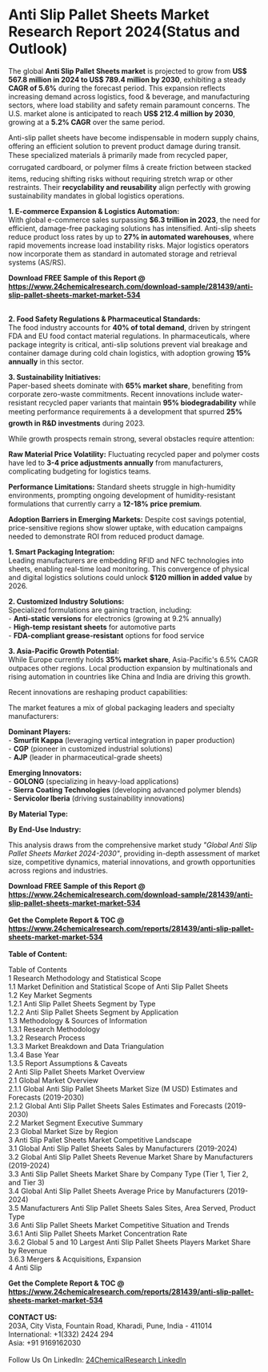 <h1>Anti Slip Pallet Sheets Market Research Report 2024(Status and Outlook)</h1><p>The global <strong>Anti Slip Pallet Sheets market</strong> is projected to grow from <strong>US$ 567.8 million in 2024 to US$ 789.4 million by 2030</strong>, exhibiting a steady <strong>CAGR of 5.6%</strong> during the forecast period. This expansion reflects increasing demand across logistics, food &amp; beverage, and manufacturing sectors, where load stability and safety remain paramount concerns. The U.S. market alone is anticipated to reach <strong>US$ 212.4 million by 2030</strong>, growing at a <strong>5.2% CAGR</strong> over the same period.</p><p>Anti-slip pallet sheets have become indispensable in modern supply chains, offering an efficient solution to prevent product damage during transit. These specialized materials â primarily made from recycled paper, corrugated cardboard, or polymer films â create friction between stacked items, reducing shifting risks without requiring stretch wrap or other restraints. Their <strong>recyclability and reusability</strong> align perfectly with growing sustainability mandates in global logistics operations.</p><p><strong>1. E-commerce Expansion &amp; Logistics Automation:</strong><br>
With global e-commerce sales surpassing <strong>$6.3 trillion in 2023</strong>, the need for efficient, damage-free packaging solutions has intensified. Anti-slip sheets reduce product loss rates by up to <strong>27% in automated warehouses</strong>, where rapid movements increase load instability risks. Major logistics operators now incorporate them as standard in automated storage and retrieval systems (AS/RS).</p><div><b>Download FREE Sample of this Report @ 
            <a href="https://www.24chemicalresearch.com/download-sample/281439/anti-slip-pallet-sheets-market-market-534">
            https://www.24chemicalresearch.com/download-sample/281439/anti-slip-pallet-sheets-market-market-534</a></b></div><br><p><strong>2. Food Safety Regulations &amp; Pharmaceutical Standards:</strong><br>
The food industry accounts for <strong>40% of total demand</strong>, driven by stringent FDA and EU food contact material regulations. In pharmaceuticals, where package integrity is critical, anti-slip solutions prevent vial breakage and container damage during cold chain logistics, with adoption growing <strong>15% annually</strong> in this sector.</p><p><strong>3. Sustainability Initiatives:</strong><br>
Paper-based sheets dominate with <strong>65% market share</strong>, benefiting from corporate zero-waste commitments. Recent innovations include water-resistant recycled paper variants that maintain <strong>95% biodegradability</strong> while meeting performance requirements â a development that spurred <strong>25% growth in R&amp;D investments</strong> during 2023.</p><p>While growth prospects remain strong, several obstacles require attention:</p><p><strong>Raw Material Price Volatility:</strong> Fluctuating recycled paper and polymer costs have led to <strong>3-4 price adjustments annually</strong> from manufacturers, complicating budgeting for logistics teams.</p><p><strong>Performance Limitations:</strong> Standard sheets struggle in high-humidity environments, prompting ongoing development of humidity-resistant formulations that currently carry a <strong>12-18% price premium</strong>.</p><p><strong>Adoption Barriers in Emerging Markets:</strong> Despite cost savings potential, price-sensitive regions show slower uptake, with education campaigns needed to demonstrate ROI from reduced product damage.</p><p><strong>1. Smart Packaging Integration:</strong><br>
Leading manufacturers are embedding RFID and NFC technologies into sheets, enabling real-time load monitoring. This convergence of physical and digital logistics solutions could unlock <strong>$120 million in added value</strong> by 2026.</p><p><strong>2. Customized Industry Solutions:</strong><br>
Specialized formulations are gaining traction, including:<br>
- <strong>Anti-static versions</strong> for electronics (growing at 9.2% annually)<br>
- <strong>High-temp resistant sheets</strong> for automotive parts<br>
- <strong>FDA-compliant grease-resistant</strong> options for food service</p><p><strong>3. Asia-Pacific Growth Potential:</strong><br>
While Europe currently holds <strong>35% market share</strong>, Asia-Pacific's 6.5% CAGR outpaces other regions. Local production expansion by multinationals and rising automation in countries like China and India are driving this growth.</p><p>Recent innovations are reshaping product capabilities:</p><p>The market features a mix of global packaging leaders and specialty manufacturers:</p><p><strong>Dominant Players:</strong><br>
- <strong>Smurfit Kappa</strong> (leveraging vertical integration in paper production)<br>
- <strong>CGP</strong> (pioneer in customized industrial solutions)<br>
- <strong>AJP</strong> (leader in pharmaceutical-grade sheets)</p><p><strong>Emerging Innovators:</strong><br>
- <strong>GOLONG</strong> (specializing in heavy-load applications)<br>
- <strong>Sierra Coating Technologies</strong> (developing advanced polymer blends)<br>
- <strong>Servicolor Iberia</strong> (driving sustainability innovations)</p><p><strong>By Material Type:</strong></p><p><strong>By End-Use Industry:</strong></p><p>This analysis draws from the comprehensive market study <em>"Global Anti Slip Pallet Sheets Market 2024-2030"</em>, providing in-depth assessment of market size, competitive dynamics, material innovations, and growth opportunities across regions and industries.</p><div><b>Download FREE Sample of this Report @ 
            <a href="https://www.24chemicalresearch.com/download-sample/281439/anti-slip-pallet-sheets-market-market-534">
            https://www.24chemicalresearch.com/download-sample/281439/anti-slip-pallet-sheets-market-market-534</a></b></div><br><div><b>Get the Complete Report & TOC @ 
            <a href="https://www.24chemicalresearch.com/reports/281439/anti-slip-pallet-sheets-market-market-534">
            https://www.24chemicalresearch.com/reports/281439/anti-slip-pallet-sheets-market-market-534</a></b></div><br>
            <b>Table of Content:</b><p>Table of Contents<br />
 1 Research Methodology and Statistical Scope<br />
 1.1 Market Definition and Statistical Scope of Anti Slip Pallet Sheets<br />
 1.2 Key Market Segments<br />
 1.2.1 Anti Slip Pallet Sheets Segment by Type<br />
 1.2.2 Anti Slip Pallet Sheets Segment by Application<br />
 1.3 Methodology & Sources of Information<br />
 1.3.1 Research Methodology<br />
 1.3.2 Research Process<br />
 1.3.3 Market Breakdown and Data Triangulation<br />
 1.3.4 Base Year<br />
 1.3.5 Report Assumptions & Caveats<br />
 2 Anti Slip Pallet Sheets Market Overview<br />
 2.1 Global Market Overview<br />
 2.1.1 Global Anti Slip Pallet Sheets Market Size (M USD) Estimates and Forecasts (2019-2030)<br />
 2.1.2 Global Anti Slip Pallet Sheets Sales Estimates and Forecasts (2019-2030)<br />
 2.2 Market Segment Executive Summary<br />
 2.3 Global Market Size by Region<br />
 3 Anti Slip Pallet Sheets Market Competitive Landscape<br />
 3.1 Global Anti Slip Pallet Sheets Sales by Manufacturers (2019-2024)<br />
 3.2 Global Anti Slip Pallet Sheets Revenue Market Share by Manufacturers (2019-2024)<br />
 3.3 Anti Slip Pallet Sheets Market Share by Company Type (Tier 1, Tier 2, and Tier 3)<br />
 3.4 Global Anti Slip Pallet Sheets Average Price by Manufacturers (2019-2024)<br />
 3.5 Manufacturers Anti Slip Pallet Sheets Sales Sites, Area Served, Product Type<br />
 3.6 Anti Slip Pallet Sheets Market Competitive Situation and Trends<br />
 3.6.1 Anti Slip Pallet Sheets Market Concentration Rate<br />
 3.6.2 Global 5 and 10 Largest Anti Slip Pallet Sheets Players Market Share by Revenue<br />
 3.6.3 Mergers & Acquisitions, Expansion<br />
 4 Anti Slip</p><div><b>Get the Complete Report & TOC @ 
            <a href="https://www.24chemicalresearch.com/reports/281439/anti-slip-pallet-sheets-market-market-534">
            https://www.24chemicalresearch.com/reports/281439/anti-slip-pallet-sheets-market-market-534</a></b></div><br><b>CONTACT US:</b><br>
            203A, City Vista, Fountain Road, Kharadi, Pune, India - 411014<br>
            International: +1(332) 2424 294<br>
            Asia: +91 9169162030 <br><br>
            Follow Us On LinkedIn: <a href="https://www.linkedin.com/company/24chemicalresearch/">24ChemicalResearch LinkedIn</a>